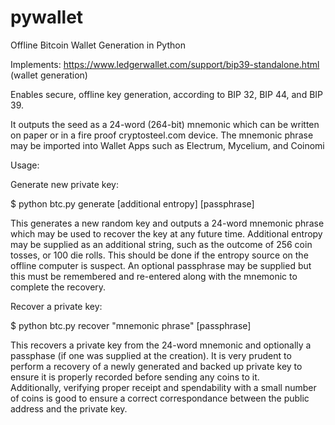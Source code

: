 # pywallet
Offline Bitcoin Wallet Generation in Python

Implements: https://www.ledgerwallet.com/support/bip39-standalone.html (wallet generation)
 
Enables secure, offline key generation, according to BIP 32, BIP 44, and BIP 39.

It outputs the seed as a 24-word (264-bit) mnemonic which can be written on paper or in 
a fire proof cryptosteel.com device.  The mnemonic phrase may be imported into Wallet Apps 
such as Electrum, Mycelium, and Coinomi


Usage:

Generate new private key:

$ python btc.py generate [additional entropy] [passphrase]

This generates a new random key and outputs a 24-word mnemonic phrase which may be used to 
recover the key at any future time. Additional entropy may be supplied as an additional string, 
such as the outcome of 256 coin tosses, or 100 die rolls. This should be done if the entropy 
source on the offline computer is suspect. An optional passphrase may be supplied but this must 
be remembered and re-entered along with the mnemonic to complete the recovery.

Recover a private key:

$ python btc.py recover "mnemonic phrase" [passphrase]

This recovers a private key from the 24-word mnemonic and optionally a passphase (if one was 
supplied at the creation). It is very prudent to perform a recovery of a newly generated and 
backed up private key to ensure it is properly recorded before sending any coins to it.  
Additionally, verifying proper receipt and spendability with a small number of coins is good to 
ensure a correct correspondance between the public address and the private key.
